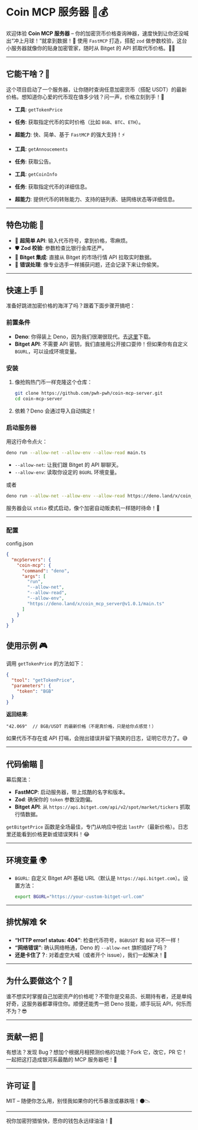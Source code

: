 # Coin MCP 服务器 🚀💰

欢迎体验 **Coin MCP 服务器** – 你的加密货币价格查询神器，速度快到让你还没喊出“冲上月球！”就拿到数据！🌙 使用 `FastMCP` 打造，搭配 `zod` 做参数校验，这台小服务器就像你的贴身加密管家，随时从 Bitget 的 API 抓取代币价格。🧑‍💼

---

## 它能干啥？🤔

这个项目启动了一个服务器，让你随时查询任意加密货币（搭配 USDT）的最新价格。想知道你心爱的代币现在值多少钱？问一声，价格立刻到手！💸

- **工具**: `getTokenPrice`
- **任务**: 获取指定代币的实时价格（比如 `BGB`、`BTC`、`ETH`）。
- **超能力**: 快、简单、基于 `FastMCP` 的强大支持！⚡

- **工具**: `getAnnoucements`
- **任务**: 获取公告。

- **工具**: `getCoinInfo`
- **任务**: 获取指定代币的详细信息。
- **超能力**: 提供代币的转账能力、支持的链列表、链网络状态等详细信息。

---

## 特色功能 🌟

- 🎯 **超简单 API**: 输入代币符号，拿到价格，零麻烦。
- 🛡️ **Zod 校验**: 参数检查比银行金库还严。
- 📡 **Bitget 集成**: 直接从 Bitget 的市场行情 API 拉取实时数据。
- 🧠 **错误处理**: 像专业选手一样捕获问题，还会记录下来让你偷笑。

---

## 快速上手 🏁

准备好跳进加密价格的海洋了吗？跟着下面步骤开搞吧：

### 前置条件
- **Deno**: 你得装上 Deno，因为我们很潮很现代。去[这里](https://deno.land/)下载。
- **Bitget API**: 不需要 API 密钥，我们直接用公开接口耍帅！但如果你有自定义 `BGURL`，可以设成环境变量。

### 安装
1. 像抢购热门币一样克隆这个仓库：
   ```bash
   git clone https://github.com/pwh-pwh/coin-mcp-server.git
   cd coin-mcp-server
   ```
2. 依赖？Deno 会通过导入自动搞定！

### 启动服务器
用这行命令点火：
```bash
deno run --allow-net --allow-env --allow-read main.ts
```
- `--allow-net`: 让我们跟 Bitget 的 API 聊聊天。
- `--allow-env`: 读取你设定的 `BGURL` 环境变量。

或者
```bash
deno run --allow-net --allow-env --allow-read https://deno.land/x/coin_mcp_server@v1.0.1/main.ts
```

服务器会以 `stdio` 模式启动，像个加密自动贩卖机一样随时待命！🍔

---

### 配置

config.json
```json
{
  "mcpServers": {
    "coin-mcp": {
      "command": "deno",
      "args": [
        "run",
        "--allow-net",
        "--allow-read",
        "--allow-env",
        "https://deno.land/x/coin_mcp_server@v1.0.1/main.ts"
      ]
    }
  }
}
```

## 使用示例 🎮

调用 `getTokenPrice` 的方法如下：
```json
{
  "tool": "getTokenPrice",
  "parameters": {
    "token": "BGB"
  }
}
```

**返回结果**:
```
"42.069"  // BGB/USDT 的最新价格（不是真价格，只是给你点感觉！）
```

如果代币不存在或 API 打嗝，会抛出错误并留下搞笑的日志，证明它尽力了。😅

---

## 代码偷瞄 👀

幕后魔法：
- **FastMCP**: 启动服务器，带上炫酷的名字和版本。
- **Zod**: 确保你的 `token` 参数没跑偏。
- **Bitget API**: 从 `https://api.bitget.com/api/v2/spot/market/tickers` 抓取行情数据。

`getBitgetPrice` 函数是全场最佳，专门从响应中挖出 `lastPr`（最新价格）。日志里还能看到价格更新或错误笑料！😂

---

## 环境变量 🌍

- `BGURL`: 自定义 Bitget API 基础 URL（默认是 `https://api.bitget.com`）。设置方法：
  ```bash
  export BGURL="https://your-custom-bitget-url.com"
  ```

---

## 排忧解难 🛠️

- **“HTTP error! status: 404”**: 检查代币符号，`BGBUSDT` 和 `BGB` 可不一样！
- **“网络错误”**: 确认网络畅通，Deno 的 `--allow-net` 旗帜插好了吗？
- **还是卡住了？**: 对着虚空大喊（或者开个 issue），我们一起解决！🙌

---

## 为什么要做这个？🎉

谁不想实时掌握自己加密资产的价格呢？不管你是交易员、长期持有者，还是单纯好奇，这服务器都罩得住你。顺便还能秀一把 Deno 技能，顺手玩玩 API，何乐而不为？😎

---

## 贡献一把 🤝

有想法？发现 Bug？想加个根据月相预测价格的功能？Fork 它，改它，PR 它！一起把这打造成银河系最酷的 MCP 服务器吧！🌌

---

## 许可证 📜

MIT – 随便你怎么用，别怪我如果你的代币暴涨或暴跌哦！🌑📉

---

祝你加密狩猎愉快，愿你的钱包永远绿油油！💚
